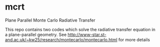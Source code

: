 mcrt
====

Plane Parallel Monte Carlo Radiative Transfer

This repo contains two codes which solve the radiative transfer equation in a plane-parallel geometry. See http://www-star.st-and.ac.uk/~kw25/research/montecarlo/montecarlo.html for more details

